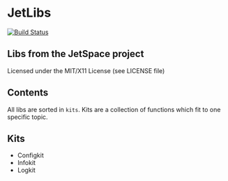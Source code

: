 # JetLibs

[![Build Status](https://travis-ci.org/jetspace/jetlibs.svg)](https://travis-ci.org/jetspace/jetlibs)

## Libs from the JetSpace project

Licensed under the MIT/X11 License (see LICENSE file)

## Contents

All libs are sorted in `kits`. Kits are a collection of functions which fit to one specific topic.

## Kits

* Configkit
* Infokit
* Logkit
